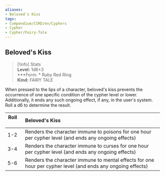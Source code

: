 ```yaml
---
aliases:
- Beloved's Kiss
tags:
- Compendium/CSRD/en/Cyphers
- Cypher
- Cypher/Fairy-Tale
---
```


  
## Beloved's Kiss  
>[!info] Stats  
> **Level:** 1d6+3  
> ***Form: * Ruby Red Ring  
> **Kind:** FAIRY TALE
  
When pressed to the lips of a character, beloved's kiss prevents the occurrence of one specific condition of the cypher level or lower. Additionally, it ends any such ongoing effect, if any, in the user's system. Roll a d6 to determine the result.  

|  Roll &nbsp; &nbsp; &nbsp; | Beloved's Kiss  |  
| ------------- | :----------- |  
| 1-2 | Renders the character immune to poisons for one hour per cypher level (and ends any ongoing effects) |  
| 3-4 | Renders the character immune to curses for one hour per cypher level (and ends any ongoing effects) |  
| 5-6 | Renders the character immune to mental effects for one hour per cypher level (and ends any ongoing effects) |